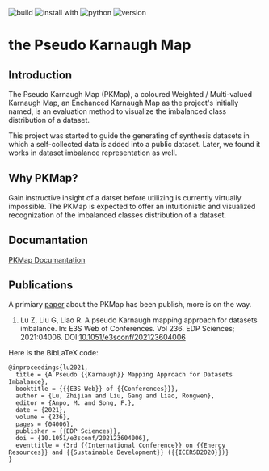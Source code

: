 ![build](https://img.shields.io/badge/build-twine-45ce82)
![install with](https://img.shields.io/badge/install%20with-PyPI-ea6f46)
![python](https://img.shields.io/badge/Python-3.7-4169e1)
![version](![python](https://img.shields.io/badge/Python-3.7-f69f00))

# the Pseudo Karnaugh Map

## Introduction

The Pseudo Karnaugh Map (PKMap),
a coloured Weighted / Multi-valued Karnaugh Map,
an Enchanced Karnaugh Map as the project's initially named,
is an evaluation method to visualize the imbalanced class distribution
of a dataset.

This project was started to guide the generating of synthesis datasets
in which a self-collected data is added into a public dataset.
Later, we found it works in dataset imbalance representation as well.

## Why PKMap?

Gain instructive insight of a datset before utilizing
is currently virtually impossible.
The PKMap is expected to offer an intuitionistic and visualized recognization
of the imbalanced classes distribution of a dataset.

## Documantation

[PKMap Documantation](./docs/README.md)

## Publications

A primiary [paper](https://www.e3s-conferences.org/articles/e3sconf/pdf/2021/12/e3sconf_icersd2020_04006.pdf)
about the PKMap has been publish, more is on the way.

1. Lu Z, Liu G, Liao R. A pseudo Karnaugh mapping approach
for datasets imbalance. In: E3S Web of Conferences. Vol 236. EDP Sciences;
2021:04006. DOI:[10.1051/e3sconf/202123604006](https://doi.org/10.1051/e3sconf/202123604006)

Here is the BibLaTeX code:

```text
@inproceedings{lu2021,
  title = {A Pseudo {{Karnaugh}} Mapping Approach for Datasets Imbalance},
  booktitle = {{{E3S Web}} of {{Conferences}}},
  author = {Lu, Zhijian and Liu, Gang and Liao, Rongwen},
  editor = {Anpo, M. and Song, F.},
  date = {2021},
  volume = {236},
  pages = {04006},
  publisher = {{EDP Sciences}},
  doi = {10.1051/e3sconf/202123604006},
  eventtitle = {3rd {{International Conference}} on {{Energy Resources}} and {{Sustainable Development}} ({{ICERSD2020}})}
}
```

